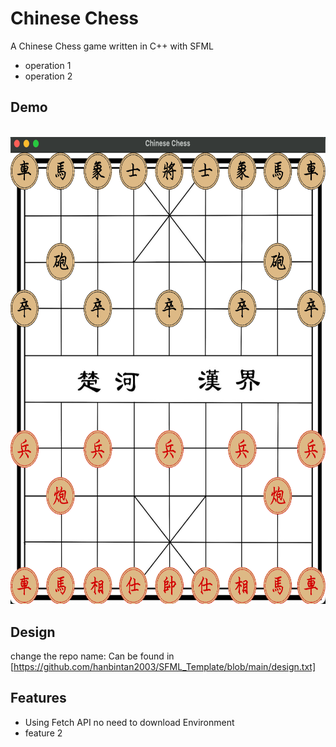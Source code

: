 
# Chinese Chess
A Chinese Chess game written in C++ with SFML

* operation 1
* operation 2


## Demo
<br>
<img src="assets/demo.png" width="665.499" height="747.4995" alt="Demo"/>

## Design
change the repo name:
Can be found in [https://github.com/hanbintan2003/SFML_Template/blob/main/design.txt]


## Features

- Using Fetch API no need to download Environment
- feature 2
